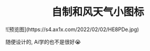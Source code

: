 <div align="center">
    <h1>自制和风天气小图标</h1>
</div>
![预览图](https://s4.ax1x.com/2022/02/02/HE8PDe.jpg)

随便设计的, Ai学的也不是很好😭